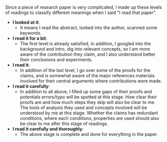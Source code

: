 Since a piece of research paper is very complicated, I made up these levels of readings to classify different meanings when I said "I read that paper". 

- **I looked at it**: 
	- It means I read the abstract, looked into the author, scanned some keywords. 
- **I read it for a bit**: 
	- The first level is already satisfied, in addition, I googled into the background and intro, dig into relevant concepts,  so I am more aware of the contribution they claim, and I also understand better their conclusions and experiments. 
- **I read it**: 
	- In addition of the last level, I go over some of the proofs for the claims, and is somewhat aware of the major references materials involved for their central arguments where contributions were made. 
- **I read it carefully**: 
	- In addition to all above, I filled up some gaps of their proofs and potentials errors/typo will be spotted at this stage. How clear their proofs are and how much steps they skip will also be clear to me. The tools of analysis they used and concepts involved will be understood by me at this stage. Whether the claims has redundant conditions, where each conditions, properties are used should also be clear to me after this stage of readings. 
- **I read it carefully and thoroughly**: 
	- The above stage is complete and done for everything in the paper. 